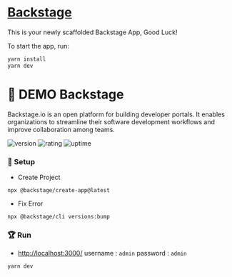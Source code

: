 # [Backstage](https://backstage.io)

This is your newly scaffolded Backstage App, Good Luck!

To start the app, run:

```sh
yarn install
yarn dev
```

# 🎉 DEMO Backstage

Backstage.io is an open platform for building developer portals. It enables organizations to streamline their software development workflows and improve collaboration among teams.

![version](https://img.shields.io/badge/version-1.0-blue)
![rating](https://img.shields.io/badge/rating-★★★★★-yellow)
![uptime](https://img.shields.io/badge/uptime-100%25-brightgreen)

### 🚀 Setup

- Create Project

```shell
npx @backstage/create-app@latest
```

- Fix Error

```shell
npx @backstage/cli versions:bump
```

### 🏆 Run

- [http://localhost:3000/](http://localhost:3000/) username : `admin` password : `admin`

```shell
yarn dev
```
